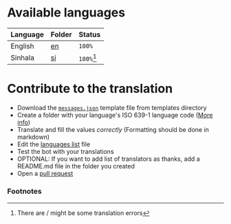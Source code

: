# Available languages

| Language |  Folder  |   Status   |
| -------- | -------- | ---------- |
| English  | [en](en) |   `100%`   |
| Sinhala  | [si](si) | `100%`[^1] |


# Contribute to the translation

- Download the [`messages.json`](https://github.com/Itz-fork/Unzip-Bot/blob/dev/unzipper/localization/templates/messages.json) template file from templates directory
- Create a folder with your language's ISO 639-1 language code ([More info](https://en.wikipedia.org/wiki/List_of_ISO_639-1_codes))
- Translate and fill the values *correctly* (Formatting should be done in markdown)
- Edit the [languages list](languages.json) file
- Test the bot with your translations
- OPTIONAL: If you want to add list of translators as thanks, add a README.md file in the folder you created
- Open a [pull request](https://github.com/Itz-fork/Unzip-Bot/pulls)


### Footnotes

[^1]: There are / might be some translation errors